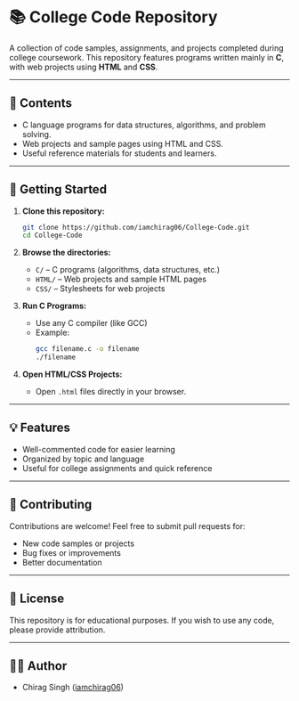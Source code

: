# 📚 College Code Repository

A collection of code samples, assignments, and projects completed during college coursework. This repository features programs written mainly in **C**, with web projects using **HTML** and **CSS**.

---

## 📝 Contents

- C language programs for data structures, algorithms, and problem solving.
- Web projects and sample pages using HTML and CSS.
- Useful reference materials for students and learners.

---

## 🚀 Getting Started

1. **Clone this repository:**
   ```bash
   git clone https://github.com/iamchirag06/College-Code.git
   cd College-Code
   ```

2. **Browse the directories:**
   - `C/` – C programs (algorithms, data structures, etc.)
   - `HTML/` – Web projects and sample HTML pages
   - `CSS/` – Stylesheets for web projects

3. **Run C Programs:**
   - Use any C compiler (like GCC)
   - Example:
     ```bash
     gcc filename.c -o filename
     ./filename
     ```

4. **Open HTML/CSS Projects:**
   - Open `.html` files directly in your browser.

---

## 💡 Features

- Well-commented code for easier learning
- Organized by topic and language
- Useful for college assignments and quick reference

---

## 🤝 Contributing

Contributions are welcome! Feel free to submit pull requests for:
- New code samples or projects
- Bug fixes or improvements
- Better documentation

---

## 📄 License

This repository is for educational purposes. If you wish to use any code, please provide attribution.

---

## 🙋‍♂️ Author

- Chirag Singh ([iamchirag06](https://github.com/iamchirag06))
